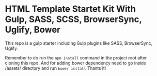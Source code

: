 # HTML Template Startet Kit With Gulp, SASS, SCSS, BrowserSync, Uglify, Bower

This repo is a gulp starter including Gulp plugins like SASS, BrowserSync, Uglify.

Remember to do run the `npm install` command in the project root after cloning this repo.
And for adding bower dependency need to go inside /assets/ directory and run `bower install`
Thants it!

 